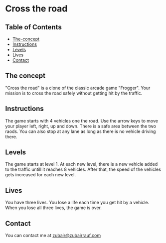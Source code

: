 # Cross the road

## Table of Contents

* [The-concept](#the-concept)
* [Instructions](#instructions)
* [Levels](#levels)
* [Lives](#lives)
* [Contact](#contact)

## The concept
"Cross the road" is a clone of the classic arcade game "Frogger".  Your mission is to cross the road safely without getting hit by the traffic.

## Instructions
The game starts with 4 vehicles one the road.  Use the arrow keys to move your player left, right, up and down. There is a safe area between the two raods. You can also stop at any lane as long as there is no vehicle driving there. 

## Levels
The game starts at level 1. At each new level, there is a new vehicle added to the traffic untill it reaches 8 vehicles. After that, the speed of the vehicles gets increased for each new level. 

## Lives
You have three lives. You lose a life each time you get hit by a vehicle. When you lose all three lives, the game is over. 

## Contact
You can contact me at zubair@zubairrauf.com
